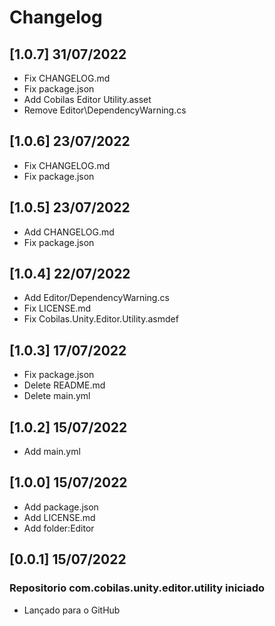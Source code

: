 # Changelog
## [1.0.7] 31/07/2022
- Fix CHANGELOG.md
- Fix package.json
- Add Cobilas Editor Utility.asset
- Remove Editor\DependencyWarning.cs
## [1.0.6] 23/07/2022
- Fix CHANGELOG.md
- Fix package.json
## [1.0.5] 23/07/2022
- Add CHANGELOG.md
- Fix package.json
## [1.0.4] 22/07/2022
- Add Editor/DependencyWarning.cs
- Fix LICENSE.md
- Fix Cobilas.Unity.Editor.Utility.asmdef
## [1.0.3] 17/07/2022
- Fix package.json
- Delete README.md
- Delete main.yml
## [1.0.2] 15/07/2022
- Add main.yml
## [1.0.0] 15/07/2022
- Add package.json
- Add LICENSE.md
- Add folder:Editor
## [0.0.1] 15/07/2022
### Repositorio com.cobilas.unity.editor.utility iniciado
- Lançado para o GitHub